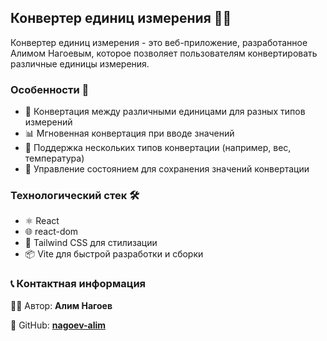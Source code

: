 ## Конвертер единиц измерения 🔄🧮

Конвертер единиц измерения - это веб-приложение, разработанное Алимом Нагоевым, которое позволяет пользователям конвертировать различные единицы измерения.

### Особенности 🌟

- 🔢 Конвертация между различными единицами для разных типов измерений
- 📊 Мгновенная конвертация при вводе значений
- 🧮 Поддержка нескольких типов конвертации (например, вес, температура)
- 💾 Управление состоянием для сохранения значений конвертации

### Технологический стек 🛠️

- ⚛️ React
- 🌐 react-dom
- 🎨 Tailwind CSS для стилизации
- 📦 Vite для быстрой разработки и сборки

### 📞 Контактная информация

👨‍💻 Автор: **Алим Нагоев**

🐙 GitHub: **[nagoev-alim](https://github.com/nagoev-alim)**
